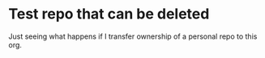 # Test repo that can be deleted

Just seeing what happens if I transfer ownership of a personal repo to this org.
